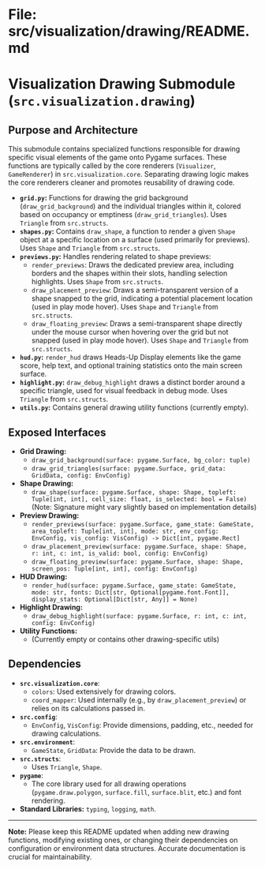# File: src/visualization/drawing/README.md
# Visualization Drawing Submodule (`src.visualization.drawing`)

## Purpose and Architecture

This submodule contains specialized functions responsible for drawing specific visual elements of the game onto Pygame surfaces. These functions are typically called by the core renderers (`Visualizer`, `GameRenderer`) in `src.visualization.core`. Separating drawing logic makes the core renderers cleaner and promotes reusability of drawing code.

-   **`grid.py`:** Functions for drawing the grid background (`draw_grid_background`) and the individual triangles within it, colored based on occupancy or emptiness (`draw_grid_triangles`). Uses `Triangle` from `src.structs`.
-   **`shapes.py`:** Contains `draw_shape`, a function to render a given `Shape` object at a specific location on a surface (used primarily for previews). Uses `Shape` and `Triangle` from `src.structs`.
-   **`previews.py`:** Handles rendering related to shape previews:
    -   `render_previews`: Draws the dedicated preview area, including borders and the shapes within their slots, handling selection highlights. Uses `Shape` from `src.structs`.
    -   `draw_placement_preview`: Draws a semi-transparent version of a shape snapped to the grid, indicating a potential placement location (used in play mode hover). Uses `Shape` and `Triangle` from `src.structs`.
    -   `draw_floating_preview`: Draws a semi-transparent shape directly under the mouse cursor when hovering over the grid but not snapped (used in play mode hover). Uses `Shape` and `Triangle` from `src.structs`.
-   **`hud.py`:** `render_hud` draws Heads-Up Display elements like the game score, help text, and optional training statistics onto the main screen surface.
-   **`highlight.py`:** `draw_debug_highlight` draws a distinct border around a specific triangle, used for visual feedback in debug mode. Uses `Triangle` from `src.structs`.
-   **`utils.py`:** Contains general drawing utility functions (currently empty).

## Exposed Interfaces

-   **Grid Drawing:**
    -   `draw_grid_background(surface: pygame.Surface, bg_color: tuple)`
    -   `draw_grid_triangles(surface: pygame.Surface, grid_data: GridData, config: EnvConfig)`
-   **Shape Drawing:**
    -   `draw_shape(surface: pygame.Surface, shape: Shape, topleft: Tuple[int, int], cell_size: float, is_selected: bool = False)` (Note: Signature might vary slightly based on implementation details)
-   **Preview Drawing:**
    -   `render_previews(surface: pygame.Surface, game_state: GameState, area_topleft: Tuple[int, int], mode: str, env_config: EnvConfig, vis_config: VisConfig) -> Dict[int, pygame.Rect]`
    -   `draw_placement_preview(surface: pygame.Surface, shape: Shape, r: int, c: int, is_valid: bool, config: EnvConfig)`
    -   `draw_floating_preview(surface: pygame.Surface, shape: Shape, screen_pos: Tuple[int, int], config: EnvConfig)`
-   **HUD Drawing:**
    -   `render_hud(surface: pygame.Surface, game_state: GameState, mode: str, fonts: Dict[str, Optional[pygame.font.Font]], display_stats: Optional[Dict[str, Any]] = None)`
-   **Highlight Drawing:**
    -   `draw_debug_highlight(surface: pygame.Surface, r: int, c: int, config: EnvConfig)`
-   **Utility Functions:**
    -   (Currently empty or contains other drawing-specific utils)

## Dependencies

-   **`src.visualization.core`**:
    -   `colors`: Used extensively for drawing colors.
    -   `coord_mapper`: Used internally (e.g., by `draw_placement_preview`) or relies on its calculations passed in.
-   **`src.config`**:
    -   `EnvConfig`, `VisConfig`: Provide dimensions, padding, etc., needed for drawing calculations.
-   **`src.environment`**:
    -   `GameState`, `GridData`: Provide the data to be drawn.
-   **`src.structs`**:
    -   Uses `Triangle`, `Shape`.
-   **`pygame`**:
    -   The core library used for all drawing operations (`pygame.draw.polygon`, `surface.fill`, `surface.blit`, etc.) and font rendering.
-   **Standard Libraries:** `typing`, `logging`, `math`.

---

**Note:** Please keep this README updated when adding new drawing functions, modifying existing ones, or changing their dependencies on configuration or environment data structures. Accurate documentation is crucial for maintainability.